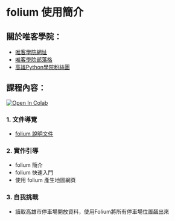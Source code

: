 # folium 使用簡介

## 關於唯客學院：

* [唯客學院網址](https://www.victorgau.com)
* [唯客學院部落格](https://victorgau.com/blog/)
* [高雄Python學院粉絲團](https://www.facebook.com/KHPYAcademy/)

## 課程內容：

[![Open In Colab](https://colab.research.google.com/assets/colab-badge.svg)](https://colab.research.google.com/github/victorgau/khpy_web_folium_intro/)

### 1. 文件導覽

* [folium 說明文件](http://python-visualization.github.io/folium/)

### 2. 實作引導

* folium 簡介
* folium 快速入門
* 使用 folium 產生地圖網頁

### 3. 自我挑戰

* 讀取高雄市停車場開放資料，使用Folium將所有停車場位置飆出來
